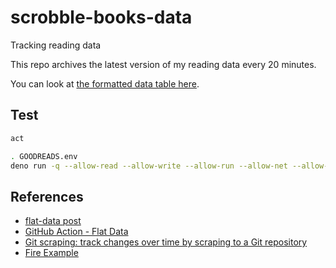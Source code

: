 # scrobble-books-data

Tracking reading data

This repo archives the latest version of my reading data every 20 minutes.

You can look at [the formatted data table here](https://flatgithub.com/daneroo/scrobble-books-data).

## Test

```bash
act

. GOODREADS.env 
deno run -q --allow-read --allow-write --allow-run --allow-net --allow-env --unstable postprocess.js goodreads-rss-p1.xml
```

## References

- [flat-data post](https://next.github.com/projects/flat-data)
- [GitHub Action - Flat Data](https://github.com/marketplace/actions/flat-data)
- [Git scraping: track changes over time by scraping to a Git repository](https://simonwillison.net/2020/Oct/9/git-scraping/)
- [Fire Example](https://github.com/simonw/ca-fires-history)
